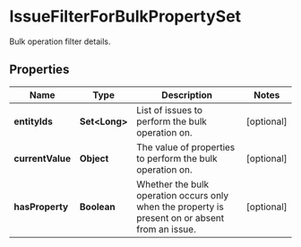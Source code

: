 

# IssueFilterForBulkPropertySet

Bulk operation filter details.
## Properties

Name | Type | Description | Notes
------------ | ------------- | ------------- | -------------
**entityIds** | **Set&lt;Long&gt;** | List of issues to perform the bulk operation on. |  [optional]
**currentValue** | **Object** | The value of properties to perform the bulk operation on. |  [optional]
**hasProperty** | **Boolean** | Whether the bulk operation occurs only when the property is present on or absent from an issue. |  [optional]



